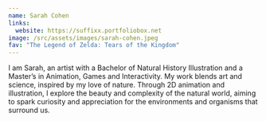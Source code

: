 ```yaml
---
name: Sarah Cohen
links:
  website: https://suffixx.portfoliobox.net
image: /src/assets/images/sarah-cohen.jpeg
fav: "The Legend of Zelda: Tears of the Kingdom"
---
```

I am Sarah, an artist with a Bachelor of Natural History Illustration and a Master’s in Animation, Games and Interactivity. My work blends art and science, inspired by my love of nature. Through 2D animation and illustration, I explore the beauty and complexity of the natural world, aiming to spark curiosity and appreciation for the environments and organisms that surround us.